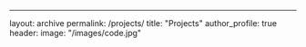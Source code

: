 ---
layout: archive
permalink: /projects/
title: "Projects"
author_profile: true
header:
  image: "/images/code.jpg"
